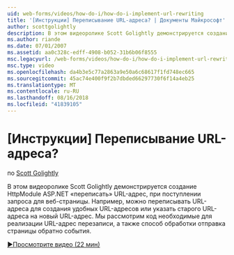 ```yaml
---
uid: web-forms/videos/how-do-i/how-do-i-implement-url-rewriting
title: '[Инструкции] Переписывание URL-адреса? | Документы Майкрософт'
author: scottgolightly
description: В этом видеоролике Scott Golightly демонстрируется создание HttpModule ASP.NET «переписать» URL-адрес, при поступлении запроса для веб-страницы. Может потребоваться переписать...
ms.author: riande
ms.date: 07/01/2007
ms.assetid: aa0c328c-edff-4908-b052-31b6b06f8555
msc.legacyurl: /web-forms/videos/how-do-i/how-do-i-implement-url-rewriting
msc.type: video
ms.openlocfilehash: da4b3e5c77a2863a9e50a6c68617f1fd748ec665
ms.sourcegitcommit: 45ac74e400f9f2b7dbded66297730f6f14a4eb25
ms.translationtype: MT
ms.contentlocale: ru-RU
ms.lasthandoff: 08/16/2018
ms.locfileid: "41839105"
---
```

<a name="how-do-i-implement-url-rewriting"></a>[Инструкции] Переписывание URL-адреса?
====================
по [Scott Golightly](https://github.com/scottgolightly)

В этом видеоролике Scott Golightly демонстрируется создание HttpModule ASP.NET «переписать» URL-адрес, при поступлении запроса для веб-страницы. Например, можно переписывать URL-адреса для создания удобных URL-адресов или указать старого URL-адреса на новый URL-адрес. Мы рассмотрим код необходимые для реализации URL-адрес перезаписи, а также способ обработки отправка страницы обратно события.

[&#9654;Просмотрите видео (22 мин)](https://channel9.msdn.com/Blogs/ASP-NET-Site-Videos/how-do-i-implement-url-rewriting)
